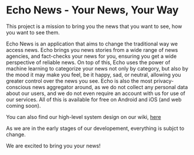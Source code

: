 # Echo News - Your News, Your Way

This project is a mission to bring you the news that you want to see, how you want to see them.

Echo News is an application that aims to change the traditional way we access news. Echo brings you news stories from a wide range of news agencies, and fact-checks your news for you, ensuring you get a wide perspective of reliable news. On top of this, Echo uses the power of machine learning to categorize your news not only by category, but also by the mood it may make you feel, be it happy, sad, or neutral, allowing you greater control over the news you see. Echo is also the most privacy-conscious news aggregator around, as we do not collect any personal data about our users, and we do not even require an account with us for use of our services. All of this is available for free on Android and iOS (and web coming soon).

You can also find our high-level system design on our wiki, [here](https://github.com/LeonShainski/Echo/wiki/Architecture)

As we are in the early stages of our developement, everything is subjct to change. 

We are excited to bring you your news!
